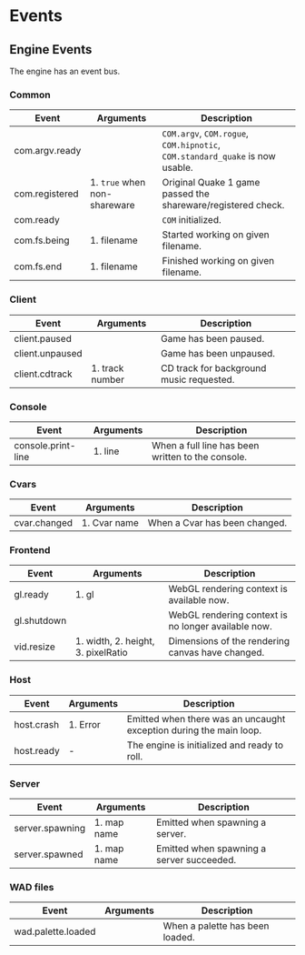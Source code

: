 # Events

## Engine Events

The engine has an event bus.

### Common

| Event | Arguments | Description |
| - | - | - |
| com.argv.ready | | `COM.argv`, `COM.rogue`, `COM.hipnotic`, `COM.standard_quake` is now usable. |
| com.registered | 1. `true` when non-shareware | Original Quake 1 game passed the shareware/registered check. |
| com.ready | | `COM` initialized. |
| com.fs.being | 1. filename | Started working on given filename. |
| com.fs.end | 1. filename | Finished working on given filename. |

### Client

| Event | Arguments | Description |
| - | - | - |
| client.paused | | Game has been paused. |
| client.unpaused | | Game has been unpaused. |
| client.cdtrack | 1. track number | CD track for background music requested. |

### Console

| Event | Arguments | Description |
| - | - | - |
| console.print-line | 1. line | When a full line has been written to the console. |

### Cvars

| Event | Arguments | Description |
| - | - | - |
| cvar.changed | 1. Cvar name | When a Cvar has been changed. |

### Frontend

| Event | Arguments | Description |
| - | - | - |
| gl.ready | 1. gl | WebGL rendering context is available now. |
| gl.shutdown |  | WebGL rendering context is no longer available now. |
| vid.resize | 1. width, 2. height, 3. pixelRatio | Dimensions of the rendering canvas have changed. |

### Host

| Event | Arguments | Description |
| - | - | - |
| host.crash | 1. Error | Emitted when there was an uncaught exception during the main loop. |
| host.ready | - | The engine is initialized and ready to roll. |

### Server

| Event | Arguments | Description |
| - | - | - |
| server.spawning | 1. map name | Emitted when spawning a server. |
| server.spawned | 1. map name | Emitted when spawning a server succeeded. |

### WAD files

| Event | Arguments | Description |
| - | - | - |
| wad.palette.loaded | | When a palette has been loaded. |
